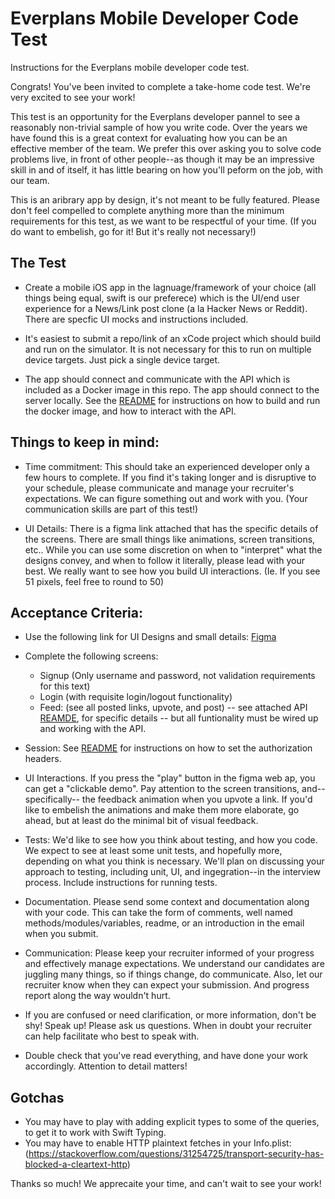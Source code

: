 # Everplans Mobile Developer Code Test

Instructions for the Everplans mobile developer code test. 

Congrats! You've been invited to complete a take-home code test. We're very excited to see your work!  

This test is an opportunity for the Everplans developer pannel to see a reasonably non-trivial sample of how you write code. Over the years we have found this is a great context for evaluating how you can be an effective member of the team. We prefer this over asking you to solve code problems live, in front of other people--as though it may be an impressive skill in and of itself, it has little bearing on how you'll peform on the job, with our team. 

This is an aribrary app by design, it's not meant to be fully featured. Please don't feel compelled to complete anything more than the minimum requirements for this test, as we want to be respectful of your time. (If you do want to embelish, go for it! But it's really not necessary!)


## The Test
* Create a mobile iOS app in the lagnuage/framework of your choice (all things being equal, swift is our preferece) which is the UI/end user experience for a News/Link post clone (a la Hacker News or Reddit). There are specfic UI mocks and instructions included. 

* It's easiest to submit a repo/link of an xCode project which should build and run on the simulator. It is not necessary for this to run on multiple device targets. Just pick a single device target. 

* The app should connect and communicate with the API which is included as a Docker image in this repo. The app should connect to the server locally. See the [README](README.md) for instructions on how to build and run the docker image, and how to interact with the API. 

## Things to keep in mind: 

* Time commitment: This should take an experienced developer only a few hours to complete. If you find it's taking longer and is disruptive to your schedule, please communicate and manage your recruiter's expectations. We can figure something out and work with you. (Your communication skills are part of this test!)

* UI Details: There is a figma link attached that has the specific details of the screens. There are small things like animations, screen transitions, etc.. While you can use some discretion on when to "interpret" what the designs convey, and when to follow it literally, please lead with your best. We really want to see how you build UI interactions. (Ie. If you see 51 pixels, feel free to round to 50) 

## Acceptance Criteria: 
* Use the following link for UI Designs and small details: [Figma](https://www.figma.com/file/iiXrJPDPJVUaeNCWB3YUjQ/Code-Test-Mocks?node-id=0%3A1)

* Complete the following screens: 
  * Signup (Only username and password, not validation requirements for this text)
  * Login (with requisite login/logout functionality)
  * Feed: (see all posted links, upvote, and post) -- see attached API [REAMDE](README.md), for specific details -- but all funtionality must be wired up and working with the API. 

* Session: See [README](README.md) for instructions on how to set the authorization headers.

* UI Interactions. If you press the "play" button in the figma web ap, you can get a "clickable demo". Pay attention to the screen transitions, and--specifically-- the feedback animation when you upvote a link. If you'd like to embelish the animations and make them more elaborate, go ahead, but at least do the minimal bit of visual feedback. 

* Tests: We'd like to see how you think about testing, and how you code. We expect to see at least some unit tests, and hopefully more, depending on what you think is necessary. We'll plan on discussing your approach to testing, including unit, UI, and ingegration--in the interview process. Include instructions for running tests.

* Documentation. Please send some context and documentation along with your code. This can take the form of comments, well named methods/modules/variables, readme, or an introduction in the email when you submit.

* Communication: Please keep your recruiter informed of your progress and effectively manage expectations. We understand our candidates are juggling many things, so if things change, do communicate. Also, let our recruiter know when they can expect your submission. And progress report along the way wouldn't hurt. 

* If you are confused or need clarification, or more information, don't be shy! Speak up! Please ask us questions. When in doubt your recruiter can help facilitate who best to speak with. 

* Double check that you've read everything, and have done your work accordingly. Attention to detail matters!


## Gotchas
* You may have to play with adding explicit types to some of the queries, to get it to work with Swift Typing. 
* You may have to enable HTTP plaintext fetches in your Info.plist: (https://stackoverflow.com/questions/31254725/transport-security-has-blocked-a-cleartext-http)


Thanks so much! We apprecaite your time, and can't wait to see your work!
